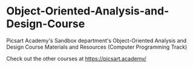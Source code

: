 # Object-Oriented-Analysis-and-Design-Course
Picsart Academy's Sandbox department's Object-Oriented Analysis and Design Course Materials and Resources (Computer Programming Track)

Check out the other courses at https://picsart.academy/
